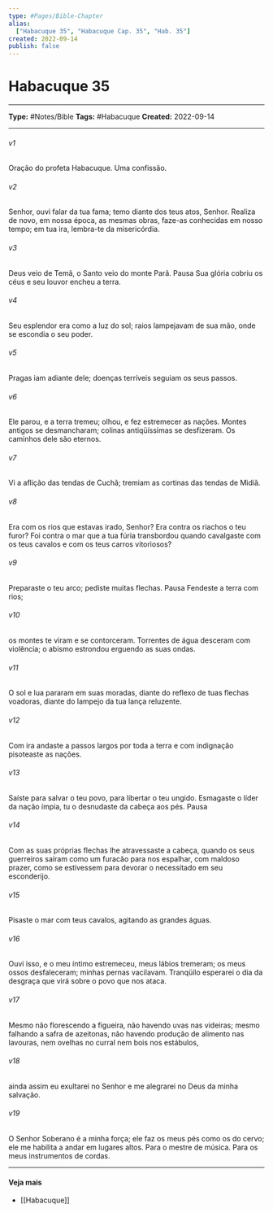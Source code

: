 ```yaml
---
type: #Pages/Bible-Chapter
alias:
  ["Habacuque 35", "Habacuque Cap. 35", "Hab. 35"]
created: 2022-09-14
publish: false
---
```


# Habacuque 35

---

**Type:** #Notes/Bible
**Tags:** #Habacuque
**Created:** 2022-09-14

---

###### v1
Oração do profeta Habacuque. Uma confissão.
###### v2
Senhor, ouvi falar da tua fama; temo diante dos teus atos, Senhor. Realiza de novo, em nossa época, as mesmas obras, faze-as conhecidas em nosso tempo; em tua ira, lembra-te da misericórdia.
###### v3
Deus veio de Temã, o Santo veio do monte Parã. Pausa Sua glória cobriu os céus e seu louvor encheu a terra.
###### v4
Seu esplendor era como a luz do sol; raios lampejavam de sua mão, onde se escondia o seu poder.
###### v5
Pragas iam adiante dele; doenças terríveis seguiam os seus passos.
###### v6
Ele parou, e a terra tremeu; olhou, e fez estremecer as nações. Montes antigos se desmancharam; colinas antiqüíssimas se desfizeram. Os caminhos dele são eternos.
###### v7
Vi a aflição das tendas de Cuchã; tremiam as cortinas das tendas de Midiã.
###### v8
Era com os rios que estavas irado, Senhor? Era contra os riachos o teu furor? Foi contra o mar que a tua fúria transbordou quando cavalgaste com os teus cavalos e com os teus carros vitoriosos?
###### v9
Preparaste o teu arco; pediste muitas flechas. Pausa Fendeste a terra com rios;
###### v10
os montes te viram e se contorceram. Torrentes de água desceram com violência; o abismo estrondou erguendo as suas ondas.
###### v11
O sol e lua pararam em suas moradas, diante do reflexo de tuas flechas voadoras, diante do lampejo da tua lança reluzente.
###### v12
Com ira andaste a passos largos por toda a terra e com indignação pisoteaste as nações.
###### v13
Saíste para salvar o teu povo, para libertar o teu ungido. Esmagaste o líder da nação ímpia, tu o desnudaste da cabeça aos pés. Pausa
###### v14
Com as suas próprias flechas lhe atravessaste a cabeça, quando os seus guerreiros saíram como um furacão para nos espalhar, com maldoso prazer, como se estivessem para devorar o necessitado em seu esconderijo.
###### v15
Pisaste o mar com teus cavalos, agitando as grandes águas.
###### v16
Ouvi isso, e o meu íntimo estremeceu, meus lábios tremeram; os meus ossos desfaleceram; minhas pernas vacilavam. Tranqüilo esperarei o dia da desgraça que virá sobre o povo que nos ataca.
###### v17
Mesmo não florescendo a figueira, não havendo uvas nas videiras; mesmo falhando a safra de azeitonas, não havendo produção de alimento nas lavouras, nem ovelhas no curral nem bois nos estábulos,
###### v18
ainda assim eu exultarei no Senhor e me alegrarei no Deus da minha salvação.
###### v19
O Senhor Soberano é a minha força; ele faz os meus pés como os do cervo; ele me habilita a andar em lugares altos. Para o mestre de música. Para os meus instrumentos de cordas.


---

#### Veja mais

- [[Habacuque]]
